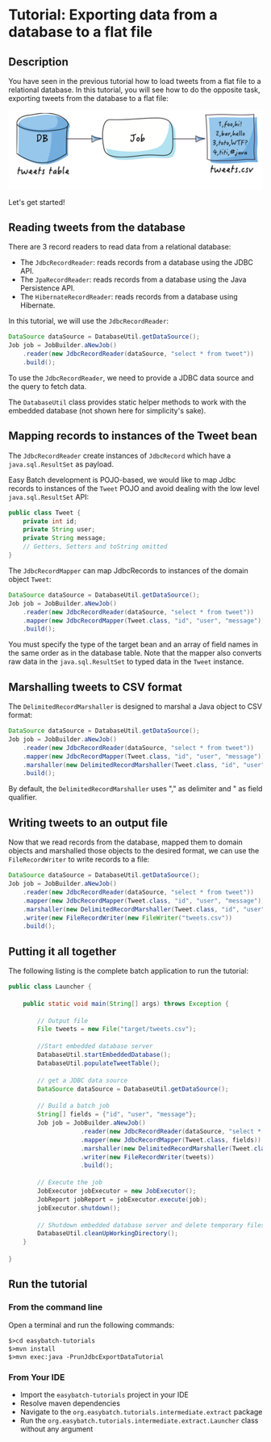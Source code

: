 # Tutorial: Exporting data from a database to a flat file

## Description

You have seen in the previous tutorial how to load tweets from a flat file to a relational database.
In this tutorial, you will see how to do the opposite task, exporting tweets from the database to a flat file:

![db-to-file](db-to-file.png)

Let's get started!

## Reading tweets from the database

There are 3 record readers to read data from a relational database:

* The `JdbcRecordReader`: reads records from a database using the JDBC API.
* The `JpaRecordReader`: reads records from a database using the Java Persistence API.
* The `HibernateRecordReader`: reads records from a database using Hibernate.

In this tutorial, we will use the `JdbcRecordReader`:

```java
DataSource dataSource = DatabaseUtil.getDataSource();
Job job = JobBuilder.aNewJob()
    .reader(new JdbcRecordReader(dataSource, "select * from tweet"))
    .build();
```

To use the `JdbcRecordReader`, we need to provide a JDBC data source and the query to fetch data.

The `DatabaseUtil` class provides static helper methods to work with the embedded database (not shown here for simplicity's sake).

## Mapping records to instances of the Tweet bean

The `JdbcRecordReader` create instances of `JdbcRecord` which have a `java.sql.ResultSet` as payload.

Easy Batch development is POJO-based, we would like to map Jdbc records to instances of the `Tweet` POJO and avoid dealing with the low level `java.sql.ResultSet` API:

```java
public class Tweet {
    private int id;
    private String user;
    private String message;
    // Getters, Setters and toString omitted
}
```

The `JdbcRecordMapper` can map JdbcRecords to instances of the domain object `Tweet`:

```java
DataSource dataSource = DatabaseUtil.getDataSource();
Job job = JobBuilder.aNewJob()
    .reader(new JdbcRecordReader(dataSource, "select * from tweet"))
    .mapper(new JdbcRecordMapper(Tweet.class, "id", "user", "message"))
    .build();
```

You must specify the type of the target bean and an array of field names in the same order as in the database table.
Note that the mapper also converts raw data in the `java.sql.ResultSet` to typed data in the `Tweet` instance.

## Marshalling tweets to CSV format

The `DelimitedRecordMarshaller` is designed to marshal a Java object to CSV format:

```java
DataSource dataSource = DatabaseUtil.getDataSource();
Job job = JobBuilder.aNewJob()
    .reader(new JdbcRecordReader(dataSource, "select * from tweet"))
    .mapper(new JdbcRecordMapper(Tweet.class, "id", "user", "message"))
    .marshaller(new DelimitedRecordMarshaller(Tweet.class, "id", "user", "message"))
    .build();
```

By default, the `DelimitedRecordMarshaller` uses "," as delimiter and " as field qualifier.

## Writing tweets to an output file

Now that we read records from the database, mapped them to domain objects and marshalled those objects to the desired format,
 we can use the `FileRecordWriter` to write records to a file:

```java
DataSource dataSource = DatabaseUtil.getDataSource();
Job job = JobBuilder.aNewJob()
    .reader(new JdbcRecordReader(dataSource, "select * from tweet"))
    .mapper(new JdbcRecordMapper(Tweet.class, "id", "user", "message"))
    .marshaller(new DelimitedRecordMarshaller(Tweet.class, "id", "user", "message"))
    .writer(new FileRecordWriter(new FileWriter("tweets.csv"))
    .build();
```

## Putting it all together

The following listing is the complete batch application to run the tutorial:

```java
public class Launcher {

    public static void main(String[] args) throws Exception {

        // Output file
        File tweets = new File("target/tweets.csv");

        //Start embedded database server
        DatabaseUtil.startEmbeddedDatabase();
        DatabaseUtil.populateTweetTable();

        // get a JDBC data source
        DataSource dataSource = DatabaseUtil.getDataSource();

        // Build a batch job
        String[] fields = {"id", "user", "message"};
        Job job = JobBuilder.aNewJob()
                    .reader(new JdbcRecordReader(dataSource, "select * from tweet"))
                    .mapper(new JdbcRecordMapper(Tweet.class, fields))
                    .marshaller(new DelimitedRecordMarshaller(Tweet.class, fields))
                    .writer(new FileRecordWriter(tweets))
                    .build();

        // Execute the job
        JobExecutor jobExecutor = new JobExecutor();
        JobReport jobReport = jobExecutor.execute(job);
        jobExecutor.shutdown();

        // Shutdown embedded database server and delete temporary files
        DatabaseUtil.cleanUpWorkingDirectory();
    }

}
```

## Run the tutorial

### From the command line

Open a terminal and run the following commands:

```
$>cd easybatch-tutorials
$>mvn install
$>mvn exec:java -PrunJdbcExportDataTutorial
```

### From Your IDE

* Import the `easybatch-tutorials` project in your IDE
* Resolve maven dependencies
* Navigate to the `org.easybatch.tutorials.intermediate.extract` package
* Run the `org.easybatch.tutorials.intermediate.extract.Launcher` class without any argument

